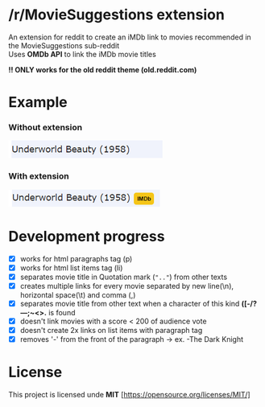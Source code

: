 # /r/MovieSuggestions extension

An extension for reddit to create an iMDb link to movies recommended in the MovieSuggestions sub-reddit  
Uses **OMDb API** to link the iMDb movie titles  

**!! ONLY works for the old reddit theme (old.reddit.com)**

# Example
### Without extension
![image example without extension](images/no_extension.png)
### With extension
![image example with extension](images/with_extension.png)

# Development progress
+ [x] works for html paragraphs tag (p)
+ [x] works for html list items tag (li)
+ [x] separates movie title in Quotation mark (`".."`) from other texts
+ [x] creates multiple links for every movie separated by new line(\n), horizontal space(\t) and comma (,)
+ [x] separates movie title from other text when a character of this kind **([-/?—;~<>.** is found
+ [x] doesn't link movies with a score < 200 of audience vote
+ [x] doesn't create 2x links on list items with paragraph tag
+ [x] removes '-' from the front of the paragraph -> ex. -The Dark Knight

# License
This project is licensed unde **MIT** [https://opensource.org/licenses/MIT/]
